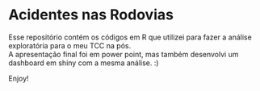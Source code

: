 # Acidentes nas Rodovias

Esse repositório contém os códigos em R que utilizei para fazer a análise exploratória para o meu TCC na pós.   
A apresentação final foi em power point, mas também desenvolvi um dashboard em shiny com a mesma análise. :)

Enjoy!
